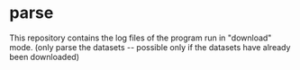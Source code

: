 
# parse

This repository contains the log files of the program run in "download" mode. (only parse the datasets -- possible only if the datasets have already been downloaded)


